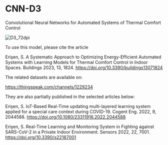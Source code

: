 # CNN-D3
Convolutional Neural Networks for Automated Systems of Thermal Comfort Control

![D3_72dpi](https://github.com/serdarch/CNN-D3/assets/61043858/828bc126-619e-46ae-8576-0ac4546ca82b)

To use this model, please cite the article

Erişen, S. A Systematic Approach to Optimizing Energy-Efficient Automated Systems with Learning Models for Thermal Comfort Control in Indoor Spaces. Buildings 2023, 13, 1824. https://doi.org/10.3390/buildings13071824

The related datasets are available on:

https://thingspeak.com/channels/1229234

They are also partially published in the selected articles below:

Erişen, S. IoT-Based Real-Time updating multi-layered learning system applied for a special care context during COVID-19. Cogent Eng. 2022, 9, 2044588. https://doi.org/10.1080/23311916.2022.2044588

Erişen, S. Real-Time Learning and Monitoring System in Fighting against SARS-CoV-2 in a Private Indoor Environment. Sensors 2022, 22, 7001. https://doi.org/10.3390/s22187001
